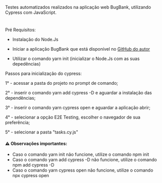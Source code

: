 Testes automatizados realizados na aplicação web BugBank, utilizando Cypress com JavaScript.
#
Pré Requisitos: 
* Instalação do Node.Js

* Iniciar a aplicação BugBank que está disponível no [GitHub do autor](https://github.com/jhonatasmatos/bugbank)

* Utilizar o comando yarn init (inicializar o Node.Js com as suas depedências)

Passos para inicialização do cypress:

1° - acessar a pasta do projeto no prompt de comando;

2° - inserir o comando yarn add cypress -D e aguardar a instalação das dependências;

3° - inserir o comando yarn cypress open e aguardar a aplicação abrir;

4° - selecionar a opção E2E Testing, escolher o navegador de sua preferência;

5° - selecionar a pasta "tasks.cy.js"


#### ⚠️ Observações importantes:
* Caso o comando yarn init não funcione, utilize o comando npm init
* Caso o comando yarn add cypress -D não funcione, utilize o comando npm add cypress -D
* Caso o comando yarn cypress open não funcione, utilize o comando npx cypress open
